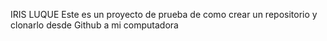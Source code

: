 IRIS LUQUE
Este es un proyecto de prueba de como crear un repositorio y clonarlo desde Github a mi computadora
